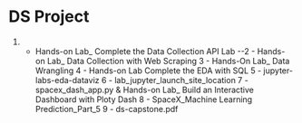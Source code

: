 # DS Project

1.  - Hands-on Lab_ Complete the Data Collection API Lab
--2 - Hands-on Lab_ Data Collection with Web Scraping
3 - Hands-On Lab_ Data Wrangling
4 - Hands-on Lab Complete the EDA with SQL
5 - jupyter-labs-eda-dataviz
6 - lab_jupyter_launch_site_location
7 - spacex_dash_app.py & Hands-on Lab_ Build an Interactive Dashboard with Ploty Dash
8 - SpaceX_Machine Learning Prediction_Part_5
9 - ds-capstone.pdf
